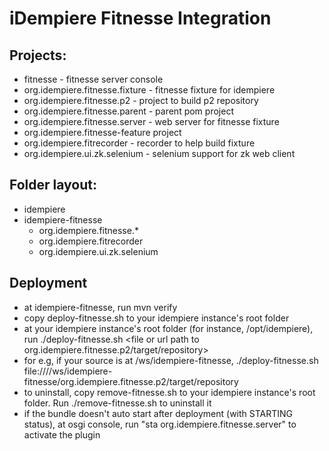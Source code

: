 
# iDempiere Fitnesse Integration

## Projects:
* fitnesse - fitnesse server console
* org.idempiere.fitnesse.fixture - fitnesse fixture for idempiere
* org.idempiere.fitnesse.p2 - project to build p2 repository
* org.idempiere.fitnesse.parent - parent pom project
* org.idempiere.fitnesse.server - web server for fitnesse fixture
* org.idempiere.fitnesse-feature project
* org.idempiere.fitrecorder - recorder to help build fixture
* org.idempiere.ui.zk.selenium - selenium support for zk web client

## Folder layout:
* idempiere
* idempiere-fitnesse
  * org.idempiere.fitnesse.*
  * org.idempiere.fitrecorder
  * org.idempiere.ui.zk.selenium

## Deployment
* at idempiere-fitnesse, run mvn verify 
* copy deploy-fitnesse.sh to your idempiere instance's root folder
* at your idempiere instance's root folder (for instance, /opt/idempiere), run ./deploy-fitnesse.sh <file or url path to org.idempiere.fitnesse.p2/target/repository>
* for e.g, if your source is at /ws/idempiere-fitnesse, ./deploy-fitnesse.sh file:////ws/idempiere-fitnesse/org.idempiere.fitnesse.p2/target/repository
* to uninstall, copy remove-fitnesse.sh to your idempiere instance's root folder. Run ./remove-fitnesse.sh to uninstall it
* if the bundle doesn't auto start after deployment (with STARTING status), at osgi console, run "sta org.idempiere.fitnesse.server" to activate the plugin
